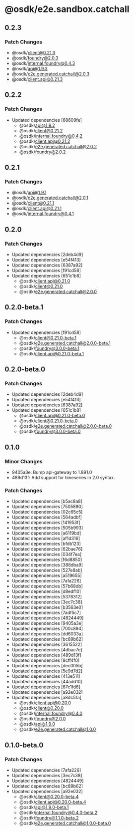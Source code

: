 # @osdk/e2e.sandbox.catchall

## 0.2.3

### Patch Changes

- @osdk/client@0.21.3
- @osdk/foundry@2.0.3
- @osdk/internal.foundry@0.4.3
- @osdk/api@1.9.3
- @osdk/e2e.generated.catchall@2.0.3
- @osdk/client.api@0.21.3

## 0.2.2

### Patch Changes

- Updated dependencies [68609fe]
  - @osdk/api@1.9.2
  - @osdk/client@0.21.2
  - @osdk/internal.foundry@0.4.2
  - @osdk/client.api@0.21.2
  - @osdk/e2e.generated.catchall@2.0.2
  - @osdk/foundry@2.0.2

## 0.2.1

### Patch Changes

- @osdk/api@1.9.1
- @osdk/e2e.generated.catchall@2.0.1
- @osdk/client@0.21.1
- @osdk/client.api@0.21.1
- @osdk/internal.foundry@0.4.1

## 0.2.0

### Patch Changes

- Updated dependencies [2deb4d9]
- Updated dependencies [e54f413]
- Updated dependencies [6387a92]
- Updated dependencies [f91cd58]
- Updated dependencies [651c1b8]
  - @osdk/client.api@0.21.0
  - @osdk/client@0.21.0
  - @osdk/e2e.generated.catchall@2.0.0

## 0.2.0-beta.1

### Patch Changes

- Updated dependencies [f91cd58]
  - @osdk/client@0.21.0-beta.1
  - @osdk/e2e.generated.catchall@2.0.0-beta.1
  - @osdk/foundry@3.0.0-beta.1
  - @osdk/client.api@0.21.0-beta.1

## 0.2.0-beta.0

### Patch Changes

- Updated dependencies [2deb4d9]
- Updated dependencies [e54f413]
- Updated dependencies [6387a92]
- Updated dependencies [651c1b8]
  - @osdk/client.api@0.21.0-beta.0
  - @osdk/client@0.21.0-beta.0
  - @osdk/e2e.generated.catchall@2.0.0-beta.0
  - @osdk/foundry@3.0.0-beta.0

## 0.1.0

### Minor Changes

- 9405a3e: Bump api-gateway to 1.891.0
- 489d13f: Add support for timeseries in 2.0 syntax.

### Patch Changes

- Updated dependencies [b5ac8a8]
- Updated dependencies [7505880]
- Updated dependencies [02c65c5]
- Updated dependencies [564adbf]
- Updated dependencies [141953f]
- Updated dependencies [505b993]
- Updated dependencies [a6119bd]
- Updated dependencies [af1d316]
- Updated dependencies [bfdb123]
- Updated dependencies [62bae76]
- Updated dependencies [034f7ea]
- Updated dependencies [f6d8850]
- Updated dependencies [388dba9]
- Updated dependencies [527e8ab]
- Updated dependencies [a519655]
- Updated dependencies [7afa226]
- Updated dependencies [57b68db]
- Updated dependencies [d8edf10]
- Updated dependencies [5378312]
- Updated dependencies [3ec7c38]
- Updated dependencies [b3563e0]
- Updated dependencies [7adf5c7]
- Updated dependencies [4824449]
- Updated dependencies [9405a3e]
- Updated dependencies [700c894]
- Updated dependencies [dd6033a]
- Updated dependencies [bc89b62]
- Updated dependencies [3615522]
- Updated dependencies [4dbac7e]
- Updated dependencies [489d13f]
- Updated dependencies [8cff4f0]
- Updated dependencies [dec005b]
- Updated dependencies [5e9d7d2]
- Updated dependencies [413e511]
- Updated dependencies [44add10]
- Updated dependencies [67c1fd6]
- Updated dependencies [a92e032]
- Updated dependencies [a8dc51a]
  - @osdk/client.api@0.20.0
  - @osdk/client@0.20.0
  - @osdk/internal.foundry@0.4.0
  - @osdk/foundry@2.0.0
  - @osdk/api@1.9.0
  - @osdk/e2e.generated.catchall@1.0.0

## 0.1.0-beta.0

### Patch Changes

- Updated dependencies [7afa226]
- Updated dependencies [3ec7c38]
- Updated dependencies [4824449]
- Updated dependencies [bc89b62]
- Updated dependencies [a92e032]
  - @osdk/client@0.20.0-beta.4
  - @osdk/client.api@0.20.0-beta.4
  - @osdk/api@1.9.0-beta.1
  - @osdk/internal.foundry@0.4.0-beta.2
  - @osdk/foundry@1.1.0-beta.2
  - @osdk/e2e.generated.catchall@1.0.0-beta.0
